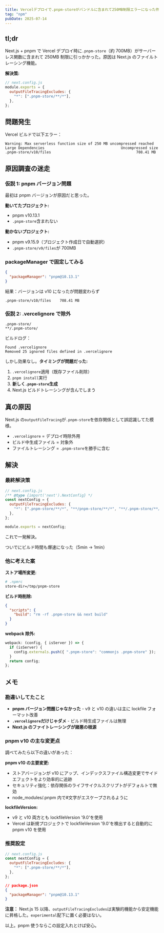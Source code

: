 ```yaml
---
title: Vercelデプロイで.pnpm-storeがバンドルに含まれて250MB制限エラーになった件
tag: "npm"
pubDate: 2025-07-14
---
```


## tl;dr

Next.js + pnpm で Vercel デプロイ時に`.pnpm-store`（約 700MB）がサーバーレス関数に含まれて 250MB 制限に引っかかった。原因は Next.js のファイルトレーシング機能。

**解決策:**

```javascript
// next.config.js
module.exports = {
  outputFileTracingExcludes: {
    "*": [".pnpm-store/**/*"],
  },
};
```

## 問題発生

Vercel ビルドで以下エラー：

```
Warning: Max serverless function size of 250 MB uncompressed reached
Large Dependencies                                   Uncompressed size
.pnpm-store/v10/files                                       708.41 MB
```

## 原因調査の迷走

### 仮説 1: pnpm バージョン問題

最初は pnpm バージョンが原因だと思った。

**動いてたプロジェクト:**

- pnpm v10.13.1
- `.pnpm-store`含まれない

**動かないプロジェクト:**

- pnpm v9.15.9（プロジェクト作成日で自動選択）
- `.pnpm-store/v9/files`が 700MB

### packageManager で固定してみる

```json
{
  "packageManager": "pnpm@10.13.1"
}
```

結果：バージョンは v10 になったが問題変わらず

```
.pnpm-store/v10/files    708.41 MB
```

### 仮説 2: .vercelignore で除外

```
.pnpm-store/
**/.pnpm-store/
```

ビルドログ：

```
Found .vercelignore
Removed 25 ignored files defined in .vercelignore
```

しかし効果なし。**タイミングが問題だった:**

1. `.vercelignore`適用（既存ファイル削除）
2. `pnpm install`実行
3. **新しく`.pnpm-store`生成**
4. Next.js ビルドトレーシングが含んでしまう

## 真の原因

Next.js の`outputFileTracing`が`.pnpm-store`を依存関係として誤認識してた模様。

- `.vercelignore` = デプロイ時除外用
- ビルド中生成ファイル = 対象外
- ファイルトレーシング = `.pnpm-store`を勝手に含む

## 解決

### 最終解決策

```javascript
// next.config.js
/** @type {import('next').NextConfig} */
const nextConfig = {
  outputFileTracingExcludes: {
    "*": [".pnpm-store/**/*", "**/pnpm-store/**/*", "**/.pnpm-store/**/*"],
  },
};

module.exports = nextConfig;
```

これで一発解決。

ついでにビルド時間も爆速になった（5min -> 1min）

### 他に考えた案

**ストア場所変更:**

```bash
# .npmrc
store-dir=/tmp/pnpm-store
```

**ビルド時削除:**

```json
{
  "scripts": {
    "build": "rm -rf .pnpm-store && next build"
  }
}
```

**webpack 除外:**

```javascript
webpack: (config, { isServer }) => {
  if (isServer) {
    config.externals.push({ ".pnpm-store": "commonjs .pnpm-store" });
  }
  return config;
};
```

## メモ

### 勘違いしてたこと

- **pnpm バージョン問題じゃなかった** - v9 と v10 の違いは主に lockfile フォーマット改善
- **`.vercelignore`だけじゃダメ** - ビルド時生成ファイルは無理
- **Next.js のファイトレーシングが諸悪の根源**

### pnpm v10 の主な変更点

調べてみたら以下の違いがあった：

**pnpm v10 の主要変更:**

- ストアバージョンが v10 にアップ、インデックスファイル構造変更でサイドエフェクトをより効率的に追跡
- セキュリティ強化：依存関係のライフサイクルスクリプトがデフォルトで無効
- node_modules/.pnpm 内で#文字がエスケープされるように

**lockfileVersion:**

- v9 と v10 両方とも lockfileVersion '9.0'を使用
- Vercel は新規プロジェクトで lockfileVersion '9.0'を検出すると自動的に pnpm v10 を使用

### 推奨設定

```javascript
// next.config.js
const nextConfig = {
  outputFileTracingExcludes: {
    "*": [".pnpm-store/**/*"],
  },
};
```

```json
// package.json
{
  "packageManager": "pnpm@10.13.1"
}
```

**注意：** Next.js 15 以降、`outputFileTracingExcludes`は実験的機能から安定機能に昇格した。`experimental`配下に置く必要はない。

以上。pnpm 使うならこの設定入れとけば安心。
